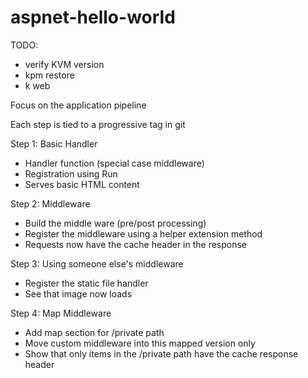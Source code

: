 aspnet-hello-world
==================

TODO:
  - verify KVM version
  - kpm restore
  - k web

Focus on the application pipeline

Each step is tied to a progressive tag in git

Step 1: Basic Handler
  - Handler function (special case middleware)
  - Registration using Run
  - Serves basic HTML content

Step 2: Middleware
  - Build the middle ware (pre/post processing)
  - Register the middleware using a helper extension method
  - Requests now have the cache header in the response

Step 3: Using someone else's middleware
  - Register the static file handler
  - See that image now loads

Step 4: Map Middleware
  - Add map section for /private path
  - Move custom middleware into this mapped version only
  - Show that only items in the /private path have the cache response header
  